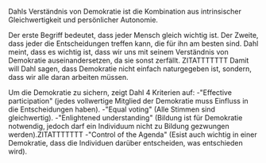 Dahls Verständnis von Demokratie ist die Kombination aus intrinsischer Gleichwertigkeit und persönlicher Autonomie.

Der erste Begriff bedeutet, dass jeder Mensch gleich wichtig ist.
Der Zweite, dass jeder die Entscheidungen treffen kann, die für ihn am besten sind.
Dahl meint, dass es wichtig ist, dass wir uns mit seinem Verständnis von Demokratie auseinandersetzen, da sie sonst zerfällt.
ZITATTTTTTT Damit will Dahl sagen, dass Demokratie nicht einfach naturgegeben ist, sondern, dass wir alle daran arbeiten müssen.

Um die Demokratie zu sichern, zeigt Dahl 4 Kriterien auf:
-"Effective participation" (jedes vollwertige Mitglied der Demokratie muss Einfluss in die Entscheidungen haben).
-"Equal voting" (Alle Stimmen sind gleichwertig).
-"Enlightened understanding" (Bildung ist für Demokratie notwendig, jedoch darf ein Individuum nicht  zu Bildung gezwungen werden).ZITATTTTTTT
-"Control of the Agenda" (Esist auch wichtig in einer Demokratie, dass die Individuen darüber entscheiden, was entschieden wird).
